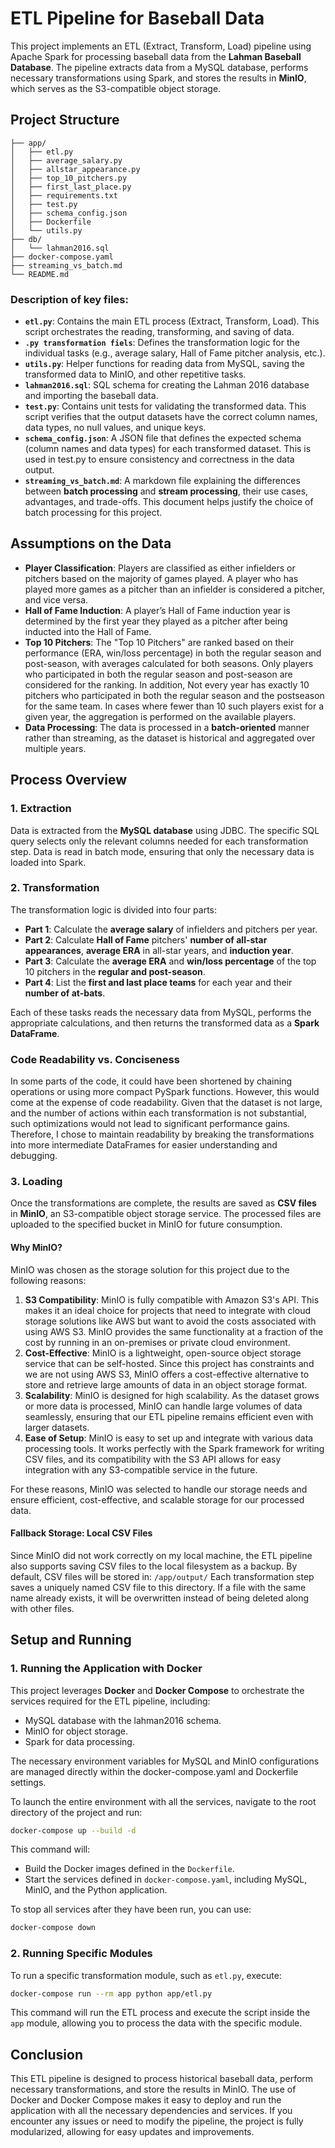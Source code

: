 # ETL Pipeline for Baseball Data

This project implements an ETL (Extract, Transform, Load) pipeline using Apache Spark for processing baseball data from the **Lahman Baseball Database**. The pipeline extracts data from a MySQL database, performs necessary transformations using Spark, and stores the results in **MinIO**, which serves as the S3-compatible object storage.

## Project Structure
```
├── app/
│   ├── etl.py
│   ├── average_salary.py
│   ├── allstar_appearance.py
│   ├── top_10_pitchers.py
│   ├── first_last_place.py
│   ├── requirements.txt
│   ├── test.py
│   ├── schema_config.json
│   ├── Dockerfile
│   └── utils.py
├── db/
│   └── lahman2016.sql
├── docker-compose.yaml
├── streaming_vs_batch.md
└── README.md
```

### Description of key files:

- **`etl.py`**: Contains the main ETL process (Extract, Transform, Load). This script orchestrates the reading, transforming, and saving of data.
- **`.py transformation fiels`**: Defines the transformation logic for the individual tasks (e.g., average salary, Hall of Fame pitcher analysis, etc.).
- **`utils.py`**: Helper functions for reading data from MySQL, saving the transformed data to MinIO, and other repetitive tasks.
- **`lahman2016.sql`**: SQL schema for creating the Lahman 2016 database and importing the baseball data.
- **`test.py`**: Contains unit tests for validating the transformed data. This script verifies that the output datasets have the correct column names, data types, no null values, and unique keys.
- **`schema_config.json`**: A JSON file that defines the expected schema (column names and data types) for each transformed dataset. This is used in test.py to ensure consistency and correctness in the data output.
- **`streaming_vs_batch.md`**: A markdown file explaining the differences between **batch processing** and **stream processing**, their use cases, advantages, and trade-offs. This document helps justify the choice of batch processing for this project.

## Assumptions on the Data

- **Player Classification**: Players are classified as either infielders or pitchers based on the majority of games played. A player who has played more games as a pitcher than an infielder is considered a pitcher, and vice versa.
- **Hall of Fame Induction**: A player’s Hall of Fame induction year is determined by the first year they played as a pitcher after being inducted into the Hall of Fame.
- **Top 10 Pitchers**: The "Top 10 Pitchers" are ranked based on their performance (ERA, win/loss percentage) in both the regular season and post-season, with averages calculated for both seasons. Only players who participated in both the regular season and post-season are considered for the ranking.
In addition, Not every year has exactly 10 pitchers who participated in both the regular season and the postseason for the same team. In cases where fewer than 10 such players exist for a given year, the aggregation is performed on the available players.
- **Data Processing**: The data is processed in a **batch-oriented** manner rather than streaming, as the dataset is historical and aggregated over multiple years.

## Process Overview

### 1. **Extraction**
Data is extracted from the **MySQL database** using JDBC. The specific SQL query selects only the relevant columns needed for each transformation step. Data is read in batch mode, ensuring that only the necessary data is loaded into Spark.

### 2. **Transformation**
The transformation logic is divided into four parts:
- **Part 1**: Calculate the **average salary** of infielders and pitchers per year.
- **Part 2**: Calculate **Hall of Fame** pitchers' **number of all-star appearances**, **average ERA** in all-star years, and **induction year**.
- **Part 3**: Calculate the **average ERA** and **win/loss percentage** of the top 10 pitchers in the **regular and post-season**.
- **Part 4**: List the **first and last place teams** for each year and their **number of at-bats**.

Each of these tasks reads the necessary data from MySQL, performs the appropriate calculations, and then returns the transformed data as a **Spark DataFrame**.

### Code Readability vs. Conciseness
In some parts of the code, it could have been shortened by chaining operations or using more compact PySpark functions. 
However, this would come at the expense of code readability. 
Given that the dataset is not large, and the number of actions within each transformation is not substantial, such optimizations would not lead to significant performance gains. 
Therefore, I chose to maintain readability by breaking the transformations into more intermediate DataFrames for easier understanding and debugging.

### 3. **Loading**
Once the transformations are complete, the results are saved as **CSV files** in **MinIO**, an S3-compatible object storage service. The processed files are uploaded to the specified bucket in MinIO for future consumption.


#### Why MinIO?

MinIO was chosen as the storage solution for this project due to the following reasons:
1. **S3 Compatibility**: MinIO is fully compatible with Amazon S3's API. This makes it an ideal choice for projects that need to integrate with cloud storage solutions like AWS but want to avoid the costs associated with using AWS S3. MinIO provides the same functionality at a fraction of the cost by running in an on-premises or private cloud environment.
2. **Cost-Effective**: MinIO is a lightweight, open-source object storage service that can be self-hosted. Since this project has constraints and we are not using AWS S3, MinIO offers a cost-effective alternative to store and retrieve large amounts of data in an object storage format.
3. **Scalability**: MinIO is designed for high scalability. As the dataset grows or more data is processed, MinIO can handle large volumes of data seamlessly, ensuring that our ETL pipeline remains efficient even with larger datasets.
4. **Ease of Setup**: MinIO is easy to set up and integrate with various data processing tools. It works perfectly with the Spark framework for writing CSV files, and its compatibility with the S3 API allows for easy integration with any S3-compatible service in the future.

For these reasons, MinIO was selected to handle our storage needs and ensure efficient, cost-effective, and scalable storage for our processed data.

#### Fallback Storage: Local CSV Files
Since MinIO did not work correctly on my local machine, the ETL pipeline also supports saving CSV files to the local filesystem as a backup.
By default, CSV files will be stored in: `/app/output/`
Each transformation step saves a uniquely named CSV file to this directory. If a file with the same name already exists, it will be overwritten instead of being deleted along with other files.

## Setup and Running

### 1. **Running the Application with Docker**

This project leverages **Docker** and **Docker Compose** to orchestrate the services required for the ETL pipeline, including:
- MySQL database with the lahman2016 schema.
- MinIO for object storage.
- Spark for data processing.

The necessary environment variables for MySQL and MinIO configurations are managed directly within the docker-compose.yaml and Dockerfile settings.

To launch the entire environment with all the services, navigate to the root directory of the project and run:

```bash
docker-compose up --build -d
```

This command will:

- Build the Docker images defined in the `Dockerfile`.
- Start the services defined in `docker-compose.yaml`, including MySQL, MinIO, and the Python application.

To stop all services after they have been run, you can use:
```bash
docker-compose down
```

### 2. **Running Specific Modules**
To run a specific transformation module, such as `etl.py`, execute:
```bash
docker-compose run --rm app python app/etl.py
```
This command will run the ETL process and execute the script inside the `app` module, allowing you to process the data with the specific module.

## Conclusion
This ETL pipeline is designed to process historical baseball data, perform necessary transformations, and store the results in MinIO. The use of Docker and Docker Compose makes it easy to deploy and run the application with all the necessary dependencies and services.
If you encounter any issues or need to modify the pipeline, the project is fully modularized, allowing for easy updates and improvements.
